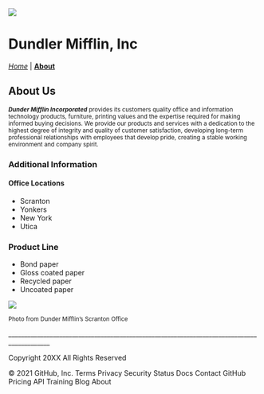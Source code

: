 <!doctype html>
<html>
    <head>
<body>
    <img src="https://csc225.matgargano.com/app/uploads/2020/03/Dunder_Mifflin_Inc.svg">
</body>
</head>
</html>
<h1><strong>Dundler Mifflin, Inc</strong></h1>
<p>
    <a href="/"><em>Home</em></a> |  <a href="/about.html"><strong>About</strong></a>

</p>

  <h2>About Us</h2>
  <p>
    <small><em><strong>Dunder Mifflin Incorporated</strong></em> provides its customers quality office and information technology products, furniture, printing values and the expertise required for making 
      informed buying decisions. We provide our products and services with a dedication to the highest degree of integrity and quality of customer satisfaction, developing long-term 
      professional relationships with employees that develop pride, creating a stable working environment and company spirit.</small>
  </p>
  <h3> 
    Additional Information
  </h3>
  <h4>Office Locations</h4>
  <ul>
    <li>Scranton</li>
    <li>Yonkers</li>
    <li>New York</li>
    <li>Utica</li>
  </ul>

  
  <h3>Product Line</h3>
  <ul>
    <li>Bond paper</li>
    <li>Gloss coated paper</li>
    <li>Recycled paper</li>
    <li>Uncoated paper</li>
  </ul>

  <img src="https://csc225.matgargano.com/app/uploads/2020/03/i20ZA5Z.jpg">
  <p><small>Photo from Dunder Mifflin’s Scranton Office</small></p>
  <p>___________________________________________________________________________________________</p>
  <p>Copyright 20XX All Rights Reserved</p>
© 2021 GitHub, Inc.
Terms
Privacy
Security
Status
Docs
Contact GitHub
Pricing
API
Training
Blog
About
